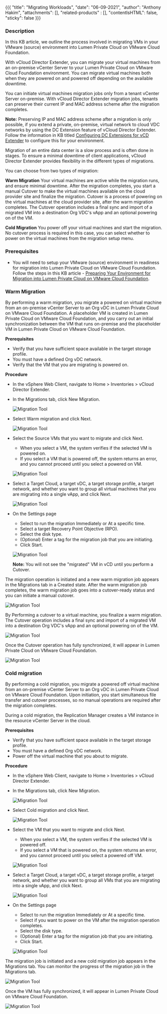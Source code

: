 {{{
  "title": "Migrating Workloads",
  "date": "06-09-2021",
  "author": "Anthony Hakim",
  "attachments": [],
  "related-products" : [],
  "contentIsHTML": false,
  "sticky": false
}}}

### Description
In this KB article, we outline the process involved in migrating VMs in your VMware (source) environment into Lumen Private Cloud on VMware Cloud Foundation.

With vCloud Director Extender, you can migrate your virtual machines from an on-premise vCenter Server to your Lumen Private Cloud on VMware Cloud Foundation environment. You can migrate virtual machines both when they are powered on and powered off depending on the available downtime.

You can initiate virtual machines migration jobs only from a tenant vCenter Server on-premise. With vCloud Director Extender migration jobs, tenants can preserve their current IP and MAC address scheme after the migration completes.

**Note:** Preserving IP and MAC address scheme after a migration is only possible, if you extend a private, on-premise, virtual network to cloud VDC networks by using the DC Extension feature of vCloud Director Extender. Follow the information in KB titled [Configuring DC Extensions for vCD Extender](l2vpn-migration-tool.md) to configure this for your environment.

Migration of an entire data center is a slow process and is often done in stages. To ensure a minimal downtime of client applications, vCloud Director Extender provides flexibility in the different types of migrations.

You can choose from two types of migration:

**Warm Migration**
Your virtual machines are active while the migration runs, and ensure minimal downtime. After the migration completes, you start a manual Cutover to make the virtual machines available on the cloud provider site and finalize the migration. Cutover is a process of powering on the virtual machines at the cloud provider site, after the warm migration completes. The Cutover operation includes a final sync and import of a migrated VM into a destination Org VDC's vApp and an optional powering on of the VM.

**Cold Migration**
You power off your virtual machines and start the migration. No cutover process is required in this case, you can select whether to power on the virtual machines from the migration setup menu.

### Prerequisites
* You will need to setup your VMware (source) environment in readiness for migration into Lumen Private Cloud on VMware Cloud Foundation. Follow the steps in this KB article - [Preparing Your Environment for Migration into Lumen Private Cloud on VMware Cloud Foundation](migration-tool.md).

### Warm Migration
By performing a warm migration, you migrate a powered on virtual machine from an on-premise vCenter Server to an Org vDC in Lumen Private Cloud on VMware Cloud Foundation. A placeholder VM is created in Lumen Private Cloud on VMware Cloud Foundation, and you carry out an initial synchronization between the VM that runs on-premise and the placeholder VM in Lumen Private Cloud on VMware Cloud Foundation.

**Prerequisites**
* Verify that you have sufficient space available in the target storage profile.
* You must have a defined Org vDC network.
* Verify that the VM that you are migrating is powered on.

**Procedure**
* In the vSphere Web Client, navigate to Home > Inventories > vCloud Director Extender.
* In the Migrations tab, click New Migration.

  ![Migration Tool](../../images/dccf/migration1.png)

* Select Warm migration and click Next.

  ![Migration Tool](../../images/dccf/migration-warm1.png)

* Select the Source VMs that you want to migrate and click Next.
  * When you select a VM, the system verifies if the selected VM is powered on.
  * If you select a VM that is powered off, the system returns an error, and you cannot proceed until you select a powered on VM.

  ![Migration Tool](../../images/dccf/migration-warm2.png)

* Select a Target Cloud, a target vDC, a target storage profile, a target network, and whether you want to group all virtual machines that you are migrating into a single vApp, and click Next.

  ![Migration Tool](../../images/dccf/migration-warm3.png)

* On the Settings page
  * Select to run the migration Immediately or At a specific time.
  * Select a target Recovery Point Objective (RPO).
  * Select the disk type.
  * (Optional) Enter a tag for the migration job that you are initiating.
  * Click Start.

  ![Migration Tool](../../images/dccf/migration-warm4.png)

  **Note:** You will not see the "migrated" VM in vCD until you perform a Cutover.

The migration operation is initiated and a new warm migration job appears in the Migrations tab in a Created state. After the warm migration job completes, the warm migration job goes into a cutover-ready status and you can initiate a manual cutover.

  ![Migration Tool](../../images/dccf/migration-warm5.png)

By Performing a cutover to a virtual machine, you finalize a warm migration. The Cutover operation includes a final sync and import of a migrated VM into a destination Org VDC's vApp and an optional powering on of the VM.

  ![Migration Tool](../../images/dccf/migration-warm6.png)

Once the Cutover operation has fully synchronized, it will appear in Lumen Private Cloud on VMware Cloud Foundation. 

  ![Migration Tool](../../images/dccf/migration4w.png)

### Cold migration
By performing a cold migration, you migrate a powered off virtual machine from an on-premise vCenter Server to an Org vDC in Lumen Private Cloud on VMware Cloud Foundation. Upon initiation, you start simultaneous file transfer and cutover processes, so no manual operations are required after the migration completes.

During a cold migration, the Replication Manager creates a VM instance in the resource vCenter Server in the cloud.

**Prerequisites**
* Verify that you have sufficient space available in the target storage profile.
* You must have a defined Org vDC network.
* Power off the virtual machine that you about to migrate.

**Procedure**
* In the vSphere Web Client, navigate to Home > Inventories > vCloud Director Extender.
* In the Migrations tab, click New Migration.

  ![Migration Tool](../../images/dccf/migration1.png)

* Select Cold migration and click Next.

  ![Migration Tool](../../images/dccf/migration-cold1.png)

* Select the VM that you want to migrate and click Next.
  * When you select a VM, the system verifies if the selected VM is powered off.
  * If you select a VM that is powered on, the system returns an error, and you cannot proceed until you select a powered off VM.

  ![Migration Tool](../../images/dccf/migration-cold2.png)

* Select a Target Cloud, a target vDC, a target storage profile, a target network, and whether you want to group all VMs that you are migrating into a single vApp, and click Next.

  ![Migration Tool](../../images/dccf/migration-cold3.png)

* On the Settings page
  * Select to run the migration Immediately or At a specific time.
  * Select if you want to power on the VM after the migration operation completes.
  * Select the disk type.
  * (Optional) Enter a tag for the migration job that you are initiating.
  * Click Start.

  ![Migration Tool](../../images/dccf/migration-cold4.png)


The migration job is initiated and a new cold migration job appears in the Migrations tab. You can monitor the progress of the migration job in the Migrations tab.

  ![Migration Tool](../../images/dccf/migration2.png)

Once the VM has fully synchronized, it will appear in Lumen Private Cloud on VMware Cloud Foundation.

  ![Migration Tool](../../images/dccf/migration4c.png)
